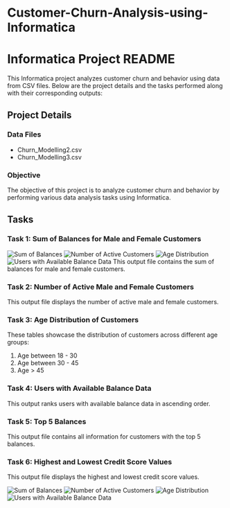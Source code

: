# Customer-Churn-Analysis-using-Informatica
# Informatica Project README

This Informatica project analyzes customer churn and behavior using data from CSV files. Below are the project details and the tasks performed along with their corresponding outputs:

## Project Details

### Data Files
- Churn_Modelling2.csv
- Churn_Modelling3.csv

### Objective
The objective of this project is to analyze customer churn and behavior by performing various data analysis tasks using Informatica.

## Tasks

### Task 1: Sum of Balances for Male and Female Customers
![Sum of Balances](https://drive.google.com/uc?id=1P90WZV_Y2fjFniqd548k7M3cuQM33y5c)
![Number of Active Customers](https://drive.google.com/uc?id=1mutI8YiPDPo0J6d_CAQ26gHc0dhFhvcU)
![Age Distribution](https://drive.google.com/uc?id=1uB3cNJwSgB8rFv3da5ve-rtAEarmKk61)
![Users with Available Balance Data](https://drive.google.com/uc?id=1FpwN_YrU-qwpz2KPCFxGC6AyVymPhbJz)
This output file contains the sum of balances for male and female customers.

### Task 2: Number of Active Male and Female Customers

This output file displays the number of active male and female customers.

### Task 3: Age Distribution of Customers

These tables showcase the distribution of customers across different age groups:
1. Age between 18 - 30
2. Age between 30 - 45
3. Age > 45

### Task 4: Users with Available Balance Data

This output ranks users with available balance data in ascending order.

### Task 5: Top 5 Balances

This output file contains all information for customers with the top 5 balances.

### Task 6: Highest and Lowest Credit Score Values

This output file displays the highest and lowest credit score values.

![Sum of Balances](https://drive.google.com/uc?id=1P90WZV_Y2fjFniqd548k7M3cuQM33y5c)
![Number of Active Customers](https://drive.google.com/uc?id=1mutI8YiPDPo0J6d_CAQ26gHc0dhFhvcU)
![Age Distribution](https://drive.google.com/uc?id=1uB3cNJwSgB8rFv3da5ve-rtAEarmKk61)
![Users with Available Balance Data](https://drive.google.com/uc?id=1FpwN_YrU-qwpz2KPCFxGC6AyVymPhbJz)

